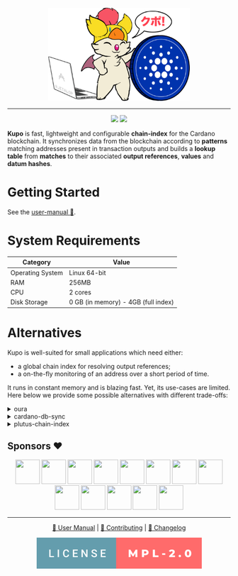 <p align="center">
  <img src="./docs/kupo.png" height=210 width=320 />
  <hr/>
  <p align="center">
  <a href="https://hub.docker.com/r/cardanosolutions/kupo"><img src="https://img.shields.io/github/workflow/status/cardanosolutions/kupo/Docker?style=for-the-badge&label=&logo=Docker&logoColor=FFFFFF" /></a> <a href="https://github.com/CardanoSolutions/kupo/actions/workflows/nix.yaml"><img src="https://img.shields.io/github/workflow/status/cardanosolutions/kupo/Nix?style=for-the-badge&label=&logo=NixOS&logoColor=FFFFFF" /></a>
  </p>
</p>

**Kupo** is fast, lightweight and configurable **chain-index** for the Cardano blockchain. It synchronizes data from the blockchain according to **patterns** matching addresses present in transaction outputs and builds a **lookup table** from **matches** to their associated **output references**, **values** and **datum hashes**.

# Getting Started

See the [user-manual 📖](https://cardanosolutions.github.io/kupo).

# System Requirements

| Category         | Value                               |
| ---              | ---                                 |
| Operating System | Linux 64-bit                        |
| RAM              | 256MB                               |
| CPU              | 2 cores                             |
| Disk Storage     | 0 GB (in memory) - 4GB (full index) |

# Alternatives

Kupo is well-suited for small applications which need either: 

- a global chain index for resolving output references;
- a on-the-fly monitoring of an address over a short period of time.

It runs in constant memory and is blazing fast. Yet, its use-cases are limited. Here below we provide some possible alternatives with different trade-offs:

<details>
  <summary>oura</summary>

Key difference(s): Oura in itself does not provide any chain-indexing, but it supports pluggable sinks where filtered data from the Cardano blockchain can be dumped into (e.g. Elastic Search or Kafka). It also supports a wider variety of events. All-in-all, a good fit for more elaborate solutions.

<p align="right">
  <a href="https://github.com/txpipe/oura/#readme">Learn more</a>
  </p>
</details>


<details>
  <summary>cardano-db-sync</summary>

Key difference(s): cardano-db-sync synchronizes ALL data from the Cardano blockchain, whereas Kupo focuses only on transaction outputs. This comes with obvious trade-offs in both on-disk storage but also runtime requirements. 

<p align="right">
  <a href="https://github.com/input-output-hk/cardano-db-sync#cardano-db-sync">Learn more</a>
</p>
</details>

<details>
  <summary>plutus-chain-index</summary>

Key differences(s): the plutus-chain-index is the native component behind the PAB (Plutus Application Backend). It is however intended to be user-facing and as such, does not provide a friendly user experience for uses outside of the PAB's internals.

<p align="right">
  <a href="https://github.com/input-output-hk/plutus-apps/tree/main/plutus-chain-index-core#plutus-chain-index">Learn more</a>
</p>
</details>

## Sponsors :heart:

<p align="center">
  <a href="https://rraayy.com/"><img src="https://avatars.githubusercontent.com/u/65092852?s=55&v=4" width=55 height=55 /></a>
  <a href="https://sundaeswap.finance/"><img src="https://avatars.githubusercontent.com/u/83610786?s=55&v=4" width=55 height=55 /></a>
  <a href="https://github.com/savaki"><img src="https://avatars.githubusercontent.com/u/108710?s=55&v=4" width=55 height=55 /></a>
  <a href="https://blockfrost.io/"><img src="https://avatars.githubusercontent.com/u/70073210?s=55&v=4" width=55 height=55 /></a>
  <a href="https://github.com/jacoblambda"><img src="https://avatars.githubusercontent.com/u/9424043?s=55&v=4" width=55 height=55 /></a>
  <a href="https://ccvault.io/"><img src="https://avatars.githubusercontent.com/u/86010408?s=55&v=4" width=55 height=55 /></a>
  <a href="https://github.com/codybutz"><img src="https://avatars.githubusercontent.com/u/3670430?s=55&v=4" width=55 height=55 /></a>
  <a href="https://github.com/scarmuega"><img src="https://avatars.githubusercontent.com/u/653886?s=55&v=4" width=55 height=55 /></a>
  <a href="https://github.com/minswap"><img src="https://avatars.githubusercontent.com/u/80548193?s=55&v=4" width=55 height=55 /></a>
  <a href="https://github.com/mrbrinker"><img src="https://avatars.githubusercontent.com/u/41247403?s=55&v=4" width=55 height=55 /></a>
  <a href="https://github.com/artemwright"><img src="https://avatars.githubusercontent.com/u/83517471?s=55&v=4" width=55 height=55 /></a>
  <a href="https://github.com/kayandra"><img src="https://avatars.githubusercontent.com/u/5002506?s=55&v=4" width=55 height=55 /></a>
  <a href="https://github.com/tapiocapool"><img src="https://avatars.githubusercontent.com/u/80033713?s=55&v=4" width=55 height=55 /></a>
</p>

---

<p align="center">
  <a href="https://cardanosolutions.github.io/kupo">📖 User Manual</a>
  |
  <a href="CONTRIBUTING.md"> 📐 Contributing</a>
  |
  <a href="CHANGELOG.md"> 💾 Changelog</a>
</p>

<p align="center"><a href="https://github.com/cardanosolutions/kupo/blob/master/LICENSE"><img src=".github/license.svg" alt="license=MPL-2.0" /></a></p>
